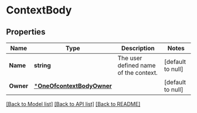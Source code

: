 # ContextBody

## Properties
Name | Type | Description | Notes
------------ | ------------- | ------------- | -------------
**Name** | **string** | The user defined name of the context. | [default to null]
**Owner** | [***OneOfcontextBodyOwner**](OneOfcontextBodyOwner.md) |  | [default to null]

[[Back to Model list]](../README.md#documentation-for-models) [[Back to API list]](../README.md#documentation-for-api-endpoints) [[Back to README]](../README.md)

